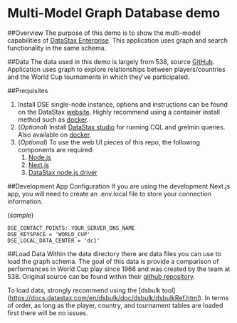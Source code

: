 # Multi-Model Graph Database demo

##Overview
The purpose of this demo is to show the multi-model capabilities of [DataStax Enterprise](https://www.datastax.com/resources/datasheet/datastax-enterprise). 
This application uses graph and search functionality in the same schema.  

##Data
The data used in this demo is largely from 538, source [GitHub](https://github.com/fivethirtyeight/data/tree/master/world-cup-comparisons).  Application uses graph to explore relationships between players/countries and the World Cup tournaments in which they've participated.     


##Prequisites

1. Install DSE single-node instance, options and instructions can be found on the DataStax [website](https://docs.datastax.com/en/install/6.8/install/installTOC.html).  Highly recommend using a container install method such as [docker](https://hub.docker.com/r/datastax/dse-server/).  
2. (*Optional*) Install [DataStax studio](https://www.datastax.com/dev/datastax-studio) for running CQL and grelmin queries.  Also available on [docker](https://hub.docker.com/r/datastax/dse-studio/).
3. (*Optional*) To use the web UI pieces of this repo, the following components are required:
   1. [Node.js](https://nodejs.org/en/)
   2. [Next.js](https://nextjs.org/docs)
   3. [DataStax node.js driver](https://docs.datastax.com/en/developer/nodejs-driver/4.6/)

##Development App Configuration
If you are using the development Next.js app, you will need to create an .env.local file to store your connection information.

(*sample*)
```shell
DSE_CONTACT_POINTS: YOUR_SERVER_DNS_NAME
DSE_KEYSPACE = 'WORLD_CUP' 
DSE_LOCAL_DATA_CENTER = 'dc1'
```


##Load Data
Within the data directory there are data files you can use to load the graph schema.  The goal of this data is provide a comparison of performances in World Cup play since 1966 and was created by the team at 538.  Original source can be found within their [github repository](https://github.com/fivethirtyeight/data/blob/master/world-cup-comparisons/README.md).  

To load data, strongly recommend using the [dsbulk tool] (https://docs.datastax.com/en/dsbulk/doc/dsbulk/dsbulkRef.html).  In terms of order, as long as the player, country, and tournament tables are loaded first there will be no issues.



